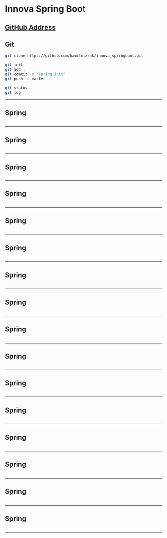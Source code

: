 # Innova Spring Boot
[GitHub Address](https://github.com/hamitmizrak/innova_springboot.git)
---

## Git
```sh 
git clone https://github.com/hamitmizrak/innova_springboot.git

git init
git add .
git commit -m "spring init"
git push -u master

git status
git log
```
---

## Spring
```sh 
```
---

## Spring
```sh 
```
---

## Spring
```sh 
```
---

## Spring
```sh 
```
---

## Spring
```sh 
```
---

## Spring
```sh 
```
---

## Spring
```sh 
```
---

## Spring
```sh 
```
---

## Spring
```sh 
```
---

## Spring
```sh 
```
---

## Spring
```sh 
```
---

## Spring
```sh 
```
---

## Spring
```sh 
```
---

## Spring
```sh 
```
---

## Spring
```sh 
```
---

## Spring
```sh 
```
---

